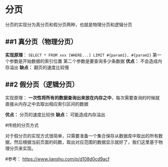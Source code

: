 ﻿# 分页


分页的实现分为真分页和假分页两种，也就是物理分页和逻辑分页


##1 真分页（物理分页）
-----------


**实现原理**： `SELECT * FROM xxx [WHERE...] LIMIT #{param1}, #{param2}`
第一个参数是开始数据的索引位置
第二个参数是要查询多少条数据
**优点：** 不会造成内存溢出
**缺点：** 翻页的速度比较慢


##2 假分页（逻辑分页）
-----------
实现原理： 
**一次性将所有的数据查询出来放在内存之中**，每次需要查询的时候就直接从内存之中去取出相应索引区间的数据

**优点：** 分页的速度比较快
**缺点：** 可能造成内存溢出


#传统的分页方式

对于假分页的实现方式很简单，只需要准备一个集合保存从数据库中取出的所有数据，然后根据当前页面的码数，取出对应范围的数据显示就好了，我们这里基于物理分页来实现。

#参考：
https://www.jianshu.com/p/d108d0cd9acf


























